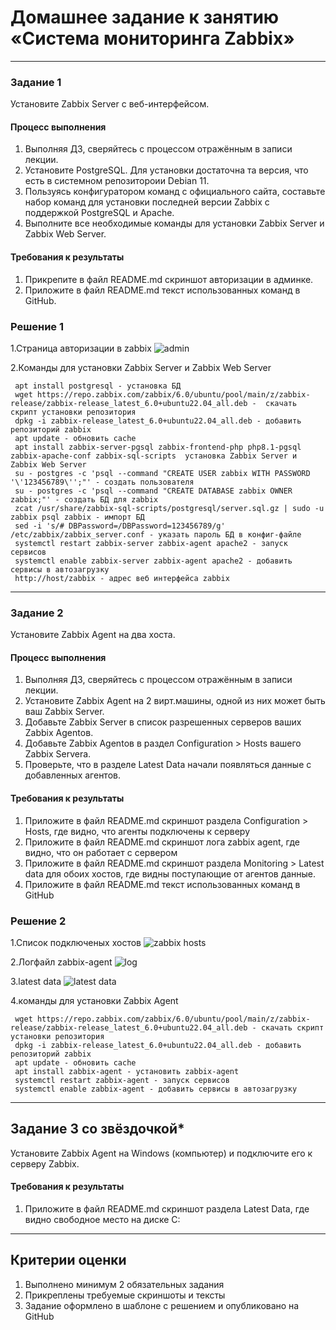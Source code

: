 # Домашнее задание к занятию «Система мониторинга Zabbix»

---

### Задание 1 

Установите Zabbix Server с веб-интерфейсом.

#### Процесс выполнения
1. Выполняя ДЗ, сверяйтесь с процессом отражённым в записи лекции.
2. Установите PostgreSQL. Для установки достаточна та версия, что есть в системном репозитороии Debian 11.
3. Пользуясь конфигуратором команд с официального сайта, составьте набор команд для установки последней версии Zabbix с поддержкой PostgreSQL и Apache.
4. Выполните все необходимые команды для установки Zabbix Server и Zabbix Web Server.

#### Требования к результаты 
1. Прикрепите в файл README.md скриншот авторизации в админке.
2. Приложите в файл README.md текст использованных команд в GitHub.

### Решение 1   

1.Страница авторизации в zabbix
![admin]()   

2.Команды для установки Zabbix Server и Zabbix Web Server

```
 apt install postgresql - установка БД
 wget https://repo.zabbix.com/zabbix/6.0/ubuntu/pool/main/z/zabbix-release/zabbix-release_latest_6.0+ubuntu22.04_all.deb -  скачать скрипт установки репозитория
 dpkg -i zabbix-release_latest_6.0+ubuntu22.04_all.deb - добавить репозиторий zabbix
 apt update - обновить cache 
 apt install zabbix-server-pgsql zabbix-frontend-php php8.1-pgsql zabbix-apache-conf zabbix-sql-scripts  установка Zabbix Server и Zabbix Web Server
 su - postgres -c 'psql --command "CREATE USER zabbix WITH PASSWORD '\'123456789\'';"' - создать пользователя
 su - postgres -c 'psql --command "CREATE DATABASE zabbix OWNER zabbix;"' - создать БД для zabbix 
 zcat /usr/share/zabbix-sql-scripts/postgresql/server.sql.gz | sudo -u zabbix psql zabbix - импорт БД
 sed -i 's/# DBPassword=/DBPassword=123456789/g' /etc/zabbix/zabbix_server.conf - указать пароль БД в конфиг-файле
 systemctl restart zabbix-server zabbix-agent apache2 - запуск сервисов
 systemctl enable zabbix-server zabbix-agent apache2 - добавить сервисы в автозагрузку
 http://host/zabbix - адрес веб интерфейса zabbix

```

---

### Задание 2 

Установите Zabbix Agent на два хоста.

#### Процесс выполнения
1. Выполняя ДЗ, сверяйтесь с процессом отражённым в записи лекции.
2. Установите Zabbix Agent на 2 вирт.машины, одной из них может быть ваш Zabbix Server.
3. Добавьте Zabbix Server в список разрешенных серверов ваших Zabbix Agentов.
4. Добавьте Zabbix Agentов в раздел Configuration > Hosts вашего Zabbix Servera.
5. Проверьте, что в разделе Latest Data начали появляться данные с добавленных агентов.

#### Требования к результаты 
1. Приложите в файл README.md скриншот раздела Configuration > Hosts, где видно, что агенты подключены к серверу
2. Приложите в файл README.md скриншот лога zabbix agent, где видно, что он работает с сервером
3. Приложите в файл README.md скриншот раздела Monitoring > Latest data для обоих хостов, где видны поступающие от агентов данные.
4. Приложите в файл README.md текст использованных команд в GitHub


### Решение 2   
1.Список подключеных хостов
![zabbix hosts]()   

2.Логфайл zabbix-agent
![log]()   

3.latest data
![latest data]()  

4.команды для установки Zabbix Agent

``` 
 wget https://repo.zabbix.com/zabbix/6.0/ubuntu/pool/main/z/zabbix-release/zabbix-release_latest_6.0+ubuntu22.04_all.deb - скачать скрипт установки репозитория
 dpkg -i zabbix-release_latest_6.0+ubuntu22.04_all.deb - добавить репозиторий zabbix
 apt update - обновить cache 
 apt install zabbix-agent - установить zabbix-agent
 systemctl restart zabbix-agent - запуск сервисов
 systemctl enable zabbix-agent - добавить сервисы в автозагрузку

```


---
## Задание 3 со звёздочкой*
Установите Zabbix Agent на Windows (компьютер) и подключите его к серверу Zabbix.

#### Требования к результаты 
1. Приложите в файл README.md скриншот раздела Latest Data, где видно свободное место на диске C:
--- 

## Критерии оценки

1. Выполнено минимум 2 обязательных задания
2. Прикреплены требуемые скриншоты и тексты 
3. Задание оформлено в шаблоне с решением и опубликовано на GitHub
